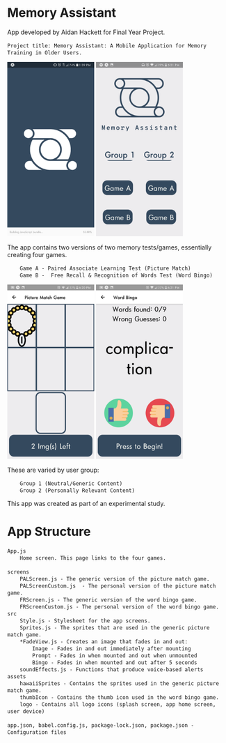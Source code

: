Memory Assistant
========================================
App developed by Aidan Hackett for Final Year Project.
    
    Project title: Memory Assistant: A Mobile Application for Memory Training in Older Users.
<img src="https://github.com/dnhckt/memoryAssistant/blob/master/AndroidSplash.png" width="200"></img>
<img src="https://github.com/dnhckt/memoryAssistant/blob/master/AndroidHome.png" width="200"></img>

The app contains two versions of two memory tests/games, essentially creating four games.
        
        Game A - Paired Associate Learning Test (Picture Match)
        Game B -  Free Recall & Recognition of Words Test (Word Bingo)     

<img src="https://github.com/dnhckt/memoryAssistant/blob/master/AndroidPALDisplay.png" width="200"></img>
<img src="https://github.com/dnhckt/memoryAssistant/blob/master/AndroidFRPrompt.png" width="200"></img>

These are varied by user group:
        
        Group 1 (Neutral/Generic Content)
        Group 2 (Personally Relevant Content)

This app was created as part of an experimental study.

App Structure
=== 
   
    App.js
        Home screen. This page links to the four games.

    screens
        PALScreen.js - The generic version of the picture match game.
        PALScreenCustom.js  - The personal version of the picture match game.
        FRScreen.js - The generic version of the word bingo game.
        FRScreenCustom.js - The personal version of the word bingo game.
    src
        Style.js - Stylesheet for the app screens.
        Sprites.js - The sprites that are used in the generic picture match game. 
        *FadeView.js - Creates an image that fades in and out:
            Image - Fades in and out immediately after mounting 
            Prompt - Fades in when mounted and out when unmounted
            Bingo - Fades in when mounted and out after 5 seconds 
        soundEffects.js - Functions that produce voice-based alerts 
    assets
        hawaiiSprites - Contains the sprites used in the generic picture match game.
        thumbIcon - Contains the thumb icon used in the word bingo game.
        logo - Contains all logo icons (splash screen, app home screen, user device)

    app.json, babel.config.js, package-lock.json, package.json - Configuration files 
